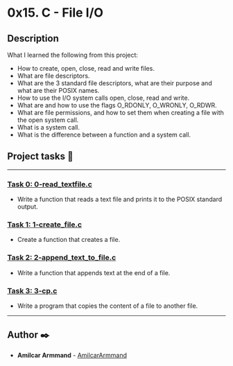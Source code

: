 # 0x15. C - File I/O

## Description
What I learned the following from this project:

* How to create, open, close, read and write files.
* What are file descriptors.
* What are the 3 standard file descriptors, what are their purpose and what are their POSIX names.
* How to use the I/O system calls open, close, read and write.
* What are and how to use the flags O_RDONLY, O_WRONLY, O_RDWR.
* What are file permissions, and how to set them when creating a file with the open system call.
* What is a system call.
* What is the difference between a function and a system call.

## Project tasks :wrench:

---

### [Task 0: 0-read_textfile.c](./0-read_textfile.c)
* Write a function that reads a text file and prints it to the POSIX standard output.


### [Task 1: 1-create_file.c](./1-create_file.c)
* Create a function that creates a file.


### [Task 2: 2-append_text_to_file.c](./2-append_text_to_file.c)
* Write a function that appends text at the end of a file.


### [Task 3: 3-cp.c](./3-cp.c)
* Write a program that copies the content of a file to another file.

---

## Author :black_nib:
* **Amilcar Armmand** - [AmilcarArmmand](https://github.com/AmilcarArmmand)
